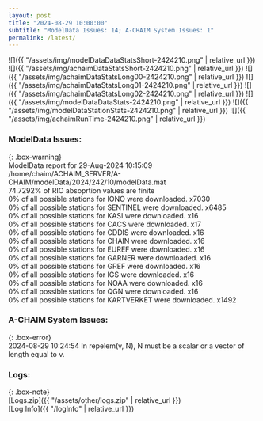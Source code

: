 ```yaml
---
layout: post
title: "2024-08-29 10:00:00"
subtitle: "ModelData Issues: 14; A-CHAIM System Issues: 1"
permalink: /latest/
---
```


![]({{ "/assets/img/modelDataDataStatsShort-2424210.png" | relative_url }})
![]({{ "/assets/img/achaimDataStatsShort-2424210.png" | relative_url }})
![]({{ "/assets/img/achaimDataStatsLong00-2424210.png" | relative_url }})
![]({{ "/assets/img/achaimDataStatsLong01-2424210.png" | relative_url }})
![]({{ "/assets/img/achaimDataStatsLong02-2424210.png" | relative_url }})
![]({{ "/assets/img/modelDataDataStats-2424210.png" | relative_url }})
![]({{ "/assets/img/modelDataStationStats-2424210.png" | relative_url }})
![]({{ "/assets/img/achaimRunTime-2424210.png" | relative_url }})


### ModelData Issues:  
  
{: .box-warning}  
 ModelData report for 29-Aug-2024 10:15:09   
 /home/chaim/ACHAIM_SERVER/A-CHAIM/modelData/2024/242/10/modelData.mat   
 74.7292% of RIO absoprtion values are finite   
 0% of all possible stations for IONO were downloaded. x7030   
 0% of all possible stations for SENTINEL were downloaded. x6485   
 0% of all possible stations for KASI were downloaded. x16   
 0% of all possible stations for CACS were downloaded. x17   
 0% of all possible stations for CDDIS were downloaded. x16   
 0% of all possible stations for CHAIN were downloaded. x16   
 0% of all possible stations for EUREF were downloaded. x16   
 0% of all possible stations for GARNER were downloaded. x16   
 0% of all possible stations for GREF were downloaded. x16   
 0% of all possible stations for IGS were downloaded. x16   
 0% of all possible stations for NOAA were downloaded. x16   
 0% of all possible stations for QGN were downloaded. x16   
 0% of all possible stations for KARTVERKET were downloaded. x1492   
  
### A-CHAIM System Issues:  
  
{: .box-error}  
2024-08-29 10:24:54 In repelem(v, N), N must be a scalar or a vector of length equal to v.  

### Logs:  
  
{: .box-note}  
[Logs.zip]({{ "/assets/other/logs.zip" | relative_url }})  
[Log Info]({{ "/logInfo" | relative_url }})  
